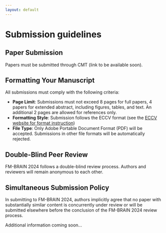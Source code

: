 ```yaml
---
layout: default
---
```


# Submission guidelines

## Paper Submission

Papers must be submitted through CMT (link to be available soon). <!--({{ site.workshop.submission_link }})-->

## Formatting Your Manuscript

All submissions must comply with the following criteria:

- **Page Limit**: Submissions must not exceed 8 pages for full papers, 4 papers for extended abstract, including figures, tables, and text. An additional 2 pages are allowed for references only.
- **Formatting Style**: Submission follows the ECCV format (see the [ECCV website for format instruction](https://eccv.ecva.net/Conferences/2024/AuthorGuide))
- **File Type**: Only Adobe Portable Document Format (PDF) will be accepted. Submissions in other file formats will be automatically rejected.


<!-- The corresponding author must fill out and sign a Consent-to-Publish form on behalf of all co-authors, and the name on the copyright form should correspond with the name marked on the paper. No changes to authorship will be permitted after submission to Springer.-->

## Double-Blind Peer Review
FM-BRAIN 2024 follows a double-blind review process. Authors and reviewers will remain anonymous to each other. 
<!--Authors must prepare their submissions according to the Anonymity guidelines of MICCAI to ensure the integrity of the double-blind review process. Non-anonymized submissions will be subject to immediate desk rejection-->

<!-- ## Supplementary Material
Submission of supplementary material is optional and may include:

- Videos showcasing results not included in the main paper.
- Anonymized related submissions to other conferences and journals.
- Technical appendices or reports with detailed proofs and mathematical derivations supplementary to the main paper.

References to any supplementary material should be clearly indicated in the main manuscript. Reviewers are not obligated to review supplementary materials.-->

## Simultaneous Submission Policy
In submitting to FM-BRAIN 2024, authors implicitly agree that no paper with substantially similar content is concurrently under review or will be submitted elsewhere before the conclusion of the FM-BRAIN 2024 review process.

<!--## Proceedings Publication
The accepted papers of AIPAD 2024 will be published in the Lecture Notes in Computer Science (LNCS) series by Springer. This publication will ensure international dissemination and recognition of the authors' work.-->


Additional information coming soon...

<!--
<div align="center" style="display: flex; align-items: center; justify-content: center;">
  <img src="img/Springer_Logo.png" alt="SpringerLogo" title="Springer Logo" width="300" style="margin-right: 30px;"/>
  <img src="img/LNCS-Logo.png" alt="LNCSLogo" title="LNCS Logo" width="100" style="align-self: flex-start;"/>
</div>
-->

<!-- All submissions will go through a double-blind review process. Papers will be selected based on
relevance, significance and novelty of results, technical merit, and clarity of presentation.-->



<!--For regular submissions, the maximum number of pages is 12 (including figures, tables and references), using the 
[LNCS proceedings format](https://www.springer.com/gp/computer-science/lncs/conference-proceedings-guidelines).

**Each accepted paper must be covered by at least one author registration** (either a
*Full registration* or a *Workshop/Tutorial registration*, if you plan to attend
the workshops/tutorials only).

Once accepted, the presence of at least one author at the event and the oral presentation of the paper are mandatory.-->
